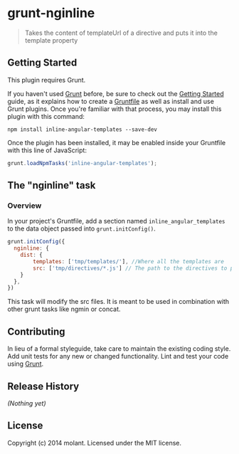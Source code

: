 # grunt-nginline

> Takes the content of templateUrl of a directive and puts it into the template property

## Getting Started
This plugin requires Grunt.

If you haven't used [Grunt](http://gruntjs.com/) before, be sure to check out the [Getting Started](http://gruntjs.com/getting-started) guide, as it explains how to create a [Gruntfile](http://gruntjs.com/sample-gruntfile) as well as install and use Grunt plugins. Once you're familiar with that process, you may install this plugin with this command:

```shell
npm install inline-angular-templates --save-dev
```

Once the plugin has been installed, it may be enabled inside your Gruntfile with this line of JavaScript:

```js
grunt.loadNpmTasks('inline-angular-templates');
```

## The "nginline" task

### Overview
In your project's Gruntfile, add a section named `inline_angular_templates` to the data object passed into `grunt.initConfig()`.

```js
grunt.initConfig({
  nginline: {
    dist: {
        templates: ['tmp/templates/'], //Where all the templates are
        src: ['tmp/directives/*.js'] // The path to the directives to process
    }
  },
})
```

This task will modify the src files. It is meant to be used in combination with other grunt tasks like ngmin or concat.

## Contributing
In lieu of a formal styleguide, take care to maintain the existing coding style. Add unit tests for any new or changed functionality. Lint and test your code using [Grunt](http://gruntjs.com/).

## Release History
_(Nothing yet)_

## License
Copyright (c) 2014 molant. Licensed under the MIT license.
